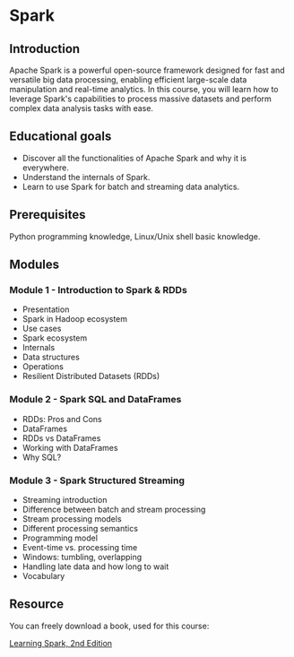 
# Spark

## Introduction

Apache Spark is a powerful open-source framework designed for fast and  versatile big data processing, enabling efficient large-scale data  manipulation and real-time analytics. In this course, you will learn how to leverage Spark's capabilities to process massive datasets and  perform complex data analysis tasks with ease.

## Educational goals

* Discover all the functionalities of Apache Spark and why it is everywhere.
* Understand the internals of Spark.
* Learn to use Spark for batch and streaming data analytics.

## Prerequisites

Python programming knowledge, Linux/Unix shell basic knowledge.

## Modules

### Module 1  - Introduction to Spark & RDDs

- Presentation
- Spark in Hadoop ecosystem
- Use cases
- Spark ecosystem
- Internals
- Data structures
- Operations
- Resilient Distributed Datasets (RDDs)

### Module 2  - Spark SQL and DataFrames

- RDDs: Pros and Cons
- DataFrames
- RDDs vs DataFrames
- Working with DataFrames
- Why SQL?

### Module 3  - Spark Structured Streaming

- Streaming introduction
- Difference between batch and stream processing
- Stream processing models
- Different processing semantics
- Programming model
- Event-time vs. processing time
- Windows: tumbling, overlapping
- Handling late data and how long to wait
- Vocabulary

## Resource

You can freely download a book, used for this course:

[Learning Spark, 2nd Edition](https://pages.databricks.com/rs/094-YMS-629/images/LearningSpark2.0.pdf)
